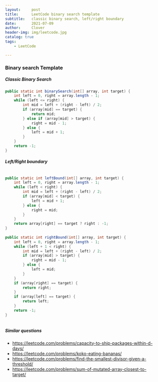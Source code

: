 ```yaml
---
layout:     post
title:      LeetCode binary search template
subtitle:   classic binary search, left/right boundary
date:       2021-07-09
author:     Clover
header-img: img/leetcode.jpg
catalog: true
tags:
    - LeetCode

---
```


### Binary search Template


##### Classic Binary Search

```java
public static int binarySearch(int[] array, int target) {
	int left = 0, right = array.length - 1;
	while (left <= right) {
		int mid = left + (right - left) / 2;
		if (array[mid] == target) {
			return mid;
		} else if (array[mid] > target) {
			right = mid - 1;
		} else {
			left = mid + 1;
		}
	}
	return -1;
}
```

##### Left/Right boundary

```java
	
public static int leftBound(int[] array, int target) {
	int left = 0, right = array.length - 1;
	while (left < right) {
		int mid = left + (right - left) / 2;
		if (array[mid] < target) {
			left = mid + 1;
		} else {
			right = mid;
		}
	}
	return array[right] == target ? right : -1;
}
	
public static int rightBound(int[] array, int target) {
	int left = 0, right = array.length - 1;
	while (left + 1 < right) {
		int mid = left + (right - left) / 2;
		if (array[mid] > target) {
			right = mid - 1;
		} else {
			left = mid;
		}
	}
	if (array[right] == target) {
		return right;
	}
	if (array[left] == target) {
		return left;
	}
	return -1;
}
 
```

##### Similar questions

- https://leetcode.com/problems/capacity-to-ship-packages-within-d-days/
- https://leetcode.com/problems/koko-eating-bananas/
- https://leetcode.com/problems/find-the-smallest-divisor-given-a-threshold/
- https://leetcode.com/problems/sum-of-mutated-array-closest-to-target/

